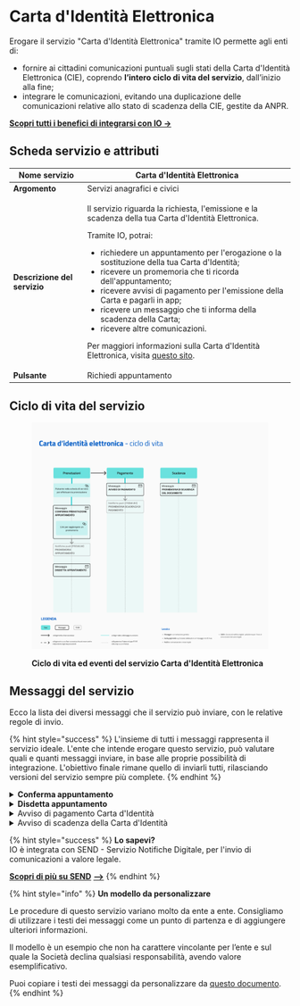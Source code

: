 # Carta d'Identità Elettronica

Erogare il servizio "Carta d'Identità Elettronica" tramite IO permette agli enti di:

* fornire ai cittadini comunicazioni puntuali sugli stati della Carta d'Identità Elettronica (CIE), coprendo **l’intero ciclo di vita del servizio**, dall’inizio alla fine;
* integrare le comunicazioni, evitando una duplicazione delle comunicazioni relative allo stato di scadenza della CIE, gestite da ANPR.&#x20;

[**Scopri tutti i benefici di integrarsi con IO →**  ](../../cose-io-e-qual-e-il-suo-obiettivo.md#perche-integrarsi-con-io)

## Scheda servizio e attributi

| **Nome servizio**            | Carta d'Identità Elettronica                                                                                                                                                                                                                                                                                                                                                                                                                                                                                                                                                                                                                                               |
| ---------------------------- | -------------------------------------------------------------------------------------------------------------------------------------------------------------------------------------------------------------------------------------------------------------------------------------------------------------------------------------------------------------------------------------------------------------------------------------------------------------------------------------------------------------------------------------------------------------------------------------------------------------------------------------------------------------------------- |
| **Argomento**                | Servizi anagrafici e civici                                                                                                                                                                                                                                                                                                                                                                                                                                                                                                                                                                                                                                                |
| **Descrizione del servizio** | <p>Il servizio riguarda la richiesta, l'emissione e la scadenza della tua Carta d'Identità Elettronica.</p><p></p><p>Tramite IO, potrai:</p><ul><li>richiedere un appuntamento per l'erogazione o la sostituzione della tua Carta d'Identità;</li><li>ricevere un promemoria che ti ricorda dell'appuntamento;</li><li>ricevere avvisi di pagamento per l'emissione della Carta e pagarli in app;</li><li>ricevere un messaggio che ti informa della scadenza della Carta;</li><li>ricevere altre comunicazioni.</li></ul><p>Per maggiori informazioni sulla Carta d'Identità Elettronica, visita <a href="https://www.cartaidentita.interno.gov.it/">questo sito</a>.</p> |
|  **Pulsante**                | Richiedi appuntamento                                                                                                                                                                                                                                                                                                                                                                                                                                                                                                                                                                                                                                                      |

## **Ciclo di vita del servizio**

<figure><img src="../../.gitbook/assets/CIE.5.png" alt="Ciclo di vita ed eventi del servizio Carta d&#x27;Identità Elettronica"><figcaption><p><strong>Ciclo di vita ed eventi del servizio Carta d'Identità Elettronica</strong></p></figcaption></figure>

## **Messaggi del servizio**

Ecco la lista dei diversi messaggi che il servizio può inviare, con le relative regole di invio.&#x20;

{% hint style="success" %}
L'insieme di tutti i messaggi rappresenta il servizio ideale. L'ente che intende erogare questo servizio, può valutare quali e quanti messaggi inviare, in base alle proprie possibilità di integrazione. L'obiettivo finale rimane quello di inviarli tutti, rilasciando versioni del servizio sempre più complete.
{% endhint %}

<details>

<summary><strong>Conferma appuntamento</strong></summary>

**🖋 Titolo del messaggio:** Il tuo appuntamento con \<ufficio>

🗒 **Testo del messaggio**:&#x20;

Ti ricordiamo l'appuntamento presso l'\<ufficio> situato in \<indirizzo> fissato per il giorno \<gg/mm/aaaa> alle ore \<hh:mm>.

Ti invitiamo a presentarti con almeno 15 minuti di anticipo e di portare con te tutti i documenti necessari. Per maggiori informazioni su quali documenti ti serviranno, visita il sito di [CIE](https://www.cartaidentita.interno.gov.it/cittadini/rilascio-e-rinnovo-in-italia/).

Puoi disdire l'appuntamento online, sul sito \[nome sito]\(URL).

**🪄 Pulsante**: Aggiungi promemoria

**---**

**Destinatari**: I cittadini che hanno terminato con successo una prenotazione sul sito dell'Ente

**Quando inviarlo**: Alla conclusione del flusso di prenotazione

**User story**: <mark style="color:purple;">Come cittadino voglio ricevere la conferma con i dettagli del mio appuntamento</mark>

</details>

<details>

<summary><strong>Disdetta appuntamento</strong></summary>

**🖋 Titolo del messaggio:** Disdetta appuntamento con \<ufficio>

🗒 **Testo del messaggio**:&#x20;

Il tuo appuntamento presso l'\<ufficio> situato in \<indirizzo> fissato per il giorno \<gg/mm/aaaa> alle ore \<hh:mm> è stato cancellato per \<descrizione motivazione>.

Se desideri prenotare un nuovo appuntamento online, puoi utilizzare il servizio di prenotazione (URL) del tuo Comune o recarti all'ufficio Anagrafe più comodo per le tue esigenze.

**🪄 Pulsante**: n/a

**---**

**Destinatari**: I cittadini il cui appuntamento è stato cancellato per scelta dei cittadini o esigenze del Comune

**Quando inviarlo**: Al momento della cancellazione dellla prenotazione

**User story**: <mark style="color:purple;">Come cittadino voglio essere avvisato della cancellazione di un appuntamento</mark>

</details>

<details>

<summary>Avviso di pagamento Carta d'Identità </summary>

:sparkles: <mark style="color:blue;">**Messaggio Premium**</mark> — configura questo messaggio come Premium, il cittadino verrà avvisato dell‘avvicinarsi della scadenza tramite _push notification_!

***

**🖋 Titolo del messaggio:** Hai un nuovo avviso di pagamento

🗒 **Testo del messaggio**:

C'è un avviso da pagare intestato a \<nome cognome> e relativo all'emissione della Carta d'Identità Elettronica.&#x20;

**Devi pagare:** \<xx,xx> €

**Entro il:** \<gg/mm/aaaa>

Puoi pagare direttamente in app premendo “Vedi Avviso”, oppure tramite tutti i canali di pagamento della piattaforma pagoPA.

Se hai già provveduto a pagare l'avviso ignora questo messaggio.

Per maggiori informazioni o per richiedere assistenza, contattaci tramite i canali che trovi nella scheda servizio.

**🪄 Pulsante**: Vedi Avviso

***

**Destinatari**: Tutti i cittadini che devono pagare il documento

**Quando inviarlo**: Quando è stato fissato un appuntamento in Comune e dopo che è stata aperta la posizione debitoria

**User story**: <mark style="color:purple;">Come cittadino voglio ricevere comunicazione quando è possibile effettuare il pagamento per la mia Carta d'Identità</mark>&#x20;

</details>

<details>

<summary>Avviso di scadenza della Carta d'Identità</summary>

**🖋 Titolo del messaggio:** Scadenza Carta d'Identità

🗒 **Testo del messaggio**:&#x20;

Oggi \<gg/mm/aaaa> è scaduta la tua Carta d'Identità \<numero>.

Se non l'hai ancora fatto, puoi prenotare un appuntamento per il rinnovo, direttamente online online, al sito \[nome sito]\(URL), oppure presentarti all'Ufficio Anagrafe più vicino a te, verificando giorni e orari di apertura sul sito del tuo Comune.

**🪄  Pulsante**: n/a

**---**

**Destinatari**: Cittadini in possesso di una Carta d'Identità

**Quando inviarlo**: Il giorno della scadenza

**User story**: <mark style="color:purple;">Come cittadino voglio essere avvisato quando scadrà il mio documento</mark>

<mark style="color:purple;">**---**</mark>

<mark style="color:purple;">ℹ️</mark> <mark style="background-color:yellow;">Il messaggio di preavviso della scadenza (a 180, 90 e 30 giorni) viene mandato dal servizio nazionale di ANPR. Si sconsiglia di duplicare l'invio con le stesse informazioni.</mark>

</details>

{% hint style="success" %}
**Lo sapevi?**\
IO è integrata con SEND - Servizio Notifiche Digitale, per l'invio di comunicazioni a valore legale.

[**Scopri di più su SEND**](https://www.pagopa.it/it/prodotti-e-servizi/piattaforma-notifiche-digitali) [**-->**](https://www.pagopa.it/it/prodotti-e-servizi/piattaforma-notifiche-digitali)
{% endhint %}

{% hint style="info" %}
**Un modello da personalizzare**

Le procedure di questo servizio variano molto da ente a ente. Consigliamo di utilizzare i testi dei messaggi come un punto di partenza e di aggiungere ulteriori informazioni.&#x20;

Il modello è un esempio che non ha carattere vincolante per l’ente e sul quale la Società declina qualsiasi responsabilità, avendo valore esemplificativo.

Puoi copiare i testi dei messaggi da personalizzare da [questo documento](https://docs.google.com/spreadsheets/d/1aTFHoaigZPdJ42-7rijDWTCsNzhc4J4vwZ0Trt7lZug/edit#gid=538647580).
{% endhint %}
